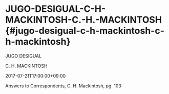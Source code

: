 # JUGO-DESIGUAL-C-H-MACKINTOSH-C.-H.-MACKINTOSH {#jugo-desigual-c-h-mackintosh-c-h-mackintosh}

JUGO DESIGUAL

C. H. MACKINTOSH

2017-07-21T17:00:00+09:00

Answers to Correspondents, C. H. Mackintosh, pg. 103